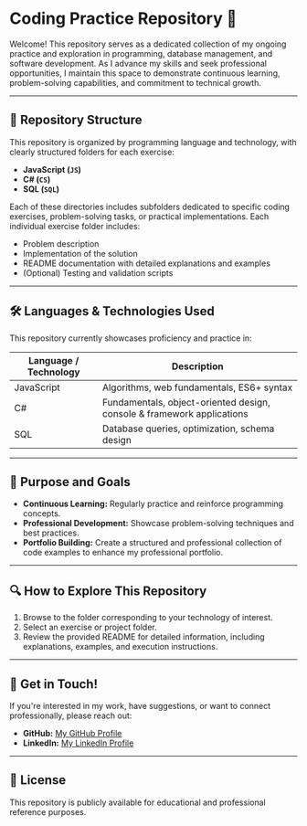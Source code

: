 # Coding Practice Repository 🚀

Welcome! This repository serves as a dedicated collection of my ongoing practice and exploration in programming, database management, and software development. As I advance my skills and seek professional opportunities, I maintain this space to demonstrate continuous learning, problem-solving capabilities, and commitment to technical growth.

---

## 📂 Repository Structure

This repository is organized by programming language and technology, with clearly structured folders for each exercise:

- **JavaScript (`JS`)**
- **C# (`CS`)**
- **SQL (`SQL`)**

Each of these directories includes subfolders dedicated to specific coding exercises, problem-solving tasks, or practical implementations. Each individual exercise folder includes:

- Problem description
- Implementation of the solution
- README documentation with detailed explanations and examples
- (Optional) Testing and validation scripts

---

## 🛠️ Languages & Technologies Used

This repository currently showcases proficiency and practice in:

| Language / Technology | Description                              |
|-----------------------|------------------------------------------|
| JavaScript            | Algorithms, web fundamentals, ES6+ syntax |
| C#                    | Fundamentals, object-oriented design, console & framework applications |
| SQL                   | Database queries, optimization, schema design |

---

## 🎯 Purpose and Goals

- **Continuous Learning:** Regularly practice and reinforce programming concepts.
- **Professional Development:** Showcase problem-solving techniques and best practices.
- **Portfolio Building:** Create a structured and professional collection of code examples to enhance my professional portfolio.

---

## 🔍 How to Explore This Repository

1. Browse to the folder corresponding to your technology of interest.
2. Select an exercise or project folder.
3. Review the provided README for detailed information, including explanations, examples, and execution instructions.

---

## 🚀 Get in Touch!

If you're interested in my work, have suggestions, or want to connect professionally, please reach out:

- **GitHub:** [My GitHub Profile](https://github.com/MMoradzadeh)
- **LinkedIn:** [My LinkedIn Profile](https://linkedin.com/in/mmoradzadeh)

---

## 📌 License

This repository is publicly available for educational and professional reference purposes.

